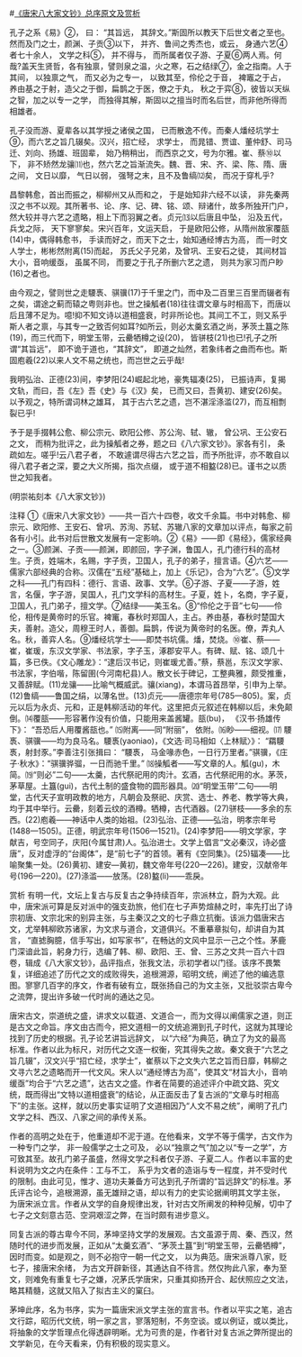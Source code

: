 #[《唐宋八大家文钞》总序原文及赏析](https://www.vrrw.net/wx/14430.html)

孔子之系《易》②， 曰： “其旨远， 其辞文。”斯固所以教天下后世文者之至也。然而及门之士，颜渊、子贡③以下， 并齐、鲁间之秀杰也，或云， 身通六艺④者七十余人， 文学之科⑤， 并不得与， 而所属者仅子游、子夏⑥两人焉。何哉?盖天生贤哲，各有独禀，譬则泉之温，火之寒，石之结绿⑦，金之指南。人于其间， 以独禀之气， 而又必为之专一， 以致其至，伶伦之于音， 裨竈之于占， 养由基之于射，造父之于御，扁鹊之于医，僚之于丸， 秋之于弈⑧，彼皆以天纵之智，加之以专一之学， 而独得其解，斯固以之擅当时而名后世，而非他所得而相雄者。

孔子没而游、夏辈各以其学授之诸侯之国， 已而散逸不传。而秦人燔经坑学士⑨，而六艺之旨几辍矣。汉兴，招亡经， 求学士， 而晁错、贾谊、董仲舒、司马迁、刘向、扬雄、班固辈， 始乃稍稍出， 而西京之文，号为尔雅。崔、蔡⑩以下， 非不矫然龙骧⑾也，然六艺之旨渐流失。魏、晋、宋、齐、梁、陈、隋、唐之间， 文日以靡， 气日以弱， 强弩之末，且不及鲁缟⑿矣， 而况于穿札乎?

昌黎韩愈，首出而振之，柳柳州又从而和之， 于是始知非六经不以读， 非先秦两汉之书不以观。其所著书、论、序、记、碑、铭、颂、辩诸什，故多所独开门户，然大较并寻六艺之遗略，相上下而羽翼之者。贞元⒀以后唐且中坠， 沿及五代，兵戈之际， 天下寥寥矣。宋兴百年，文运天启， 于是欧阳公修，从隋州故家覆瓿(14)中，偶得韩愈书， 手读而好之，而天下之士，始知通经博古为高， 而一时文人学士，彬彬然附离(15)而起， 苏氏父子兄弟，及曾巩、王安石之徒， 其间材旨大小，音响缓亟， 虽属不同， 而要之于孔子所删六艺之遗， 则共为家习而户眇(16)之者也。

由今观之，譬则世之走騕褭、骐骥(17)于千里之门，而中及二百里三百里而辍者有之矣，谓途之蓟而辕之粤则非也。世之操觚者(18)往往谓文章与时相高下，而唐以后且薄不足为。噫!抑不知文诗以道相盛衰，时非所论也。其间工不工，则又系乎斯人者之禀，与其专一之致否何如耳?如所云，则必太羹玄酒之尚，茅茨土簋之陈(19)，而三代而下，明堂玉带，云罍牺樽之设(20)， 皆骈枝(21)也已!孔子之所谓“其旨远”， 即不诡于道也，“其辞文”， 即道之灿然，若象纬者之曲而布也。斯固庖羲(22)以来人文不易之统也，而岂世之云乎哉!

我明弘治、正德(23)间，李梦阳(24)崛起北地，豪隽辐凑(25)， 已振诗声，复揭文轨，而曰，吾《左》吾《史》与《汉》矣， 已而又曰，吾黄初、建安(26)矣。以予观之，特所谓词林之雄耳， 其于古六艺之遗，岂不湛淫涤滥(27)，而互相剽裂已乎!

予于是手掇韩公愈、柳公宗元、欧阳公修、苏公洵、轼、辙， 曾公巩、王公安石之文， 而稍为批评之，此为操觚者之券，题之曰《八六家文钞》。家各有引， 条疏如左。嗟乎!云八君子者， 不敢遽谓尽得古六艺之旨，而予所批评，亦不敢自以得八君子者之深，要之大义所揭，指次点缀， 或于道不相盭(28)已。谨书之以质世之知我者。

(明崇祐刻本《八大家文钞》)



注释 ①《唐宋八大家文钞》——共一百六十四卷，收文千余篇。书中对韩愈、柳宗元、欧阳修、王安石、曾巩、苏洵、苏轼、苏辙八家的文章加以评点，每家之前各有小引。此书对后世散文发展有一定影响。②《易》——即《易经》，儒家经典之一。③颜渊、子贡——颜渊，即颜回，字子渊，鲁国人，孔门德行科的高材生。子贡，姓端木，名赐，字子贡，卫国人，孔子的弟子，擅言语。④六艺——儒家六部经典的合称。汉儒在“五经”基础上，加上《乐记》，合为“六艺”。⑤文学之科——孔门有四科：德行、言语、政事、文学。⑥子游、子夏——子游，姓言，名偃，字子游，吴国人，孔门文学科的高材生。子夏，姓卜，名商，字子夏，卫国人，孔门弟子，擅文学。⑦结绿——美玉名。⑧“伶伦之于音”七句——伶伦，相传是黄帝时的乐官。裨竃，春秋时郑国人，主占。养由基，春秋时楚国大夫，善射。造父，周穆王时人，善御。扁鹊，传说为黄帝时的名医。僚，弄丸人名。秋，善弈人名。⑨燔经坑学士——即焚书坑儒。燔，焚烧。⑩崔、蔡——崔，崔瑗，东汉文学家、书法家，字子玉，涿郡安平人。有碑、赋、铭、颂几十篇，多已佚。《文心雕龙》：“逮后汉书记，则崔瑗尤善。”蔡，蔡邕，东汉文学家、书法家，字伯喈，陈留圉(今河南杞县)人。散文长于碑记，工整典雅，颇受推重，又善辞赋。(11)龙骧——比喻气概威武。骧(xiang)，本谓马首昂举，引申为上举。(12)鲁缟——鲁国之绢，以薄名世。(13)贞元——唐德宗年号(785—805)。案，贞元以后为永贞、元和，正是韩柳活动的年代。这里把贞元叙述在韩柳以后，未免颠倒。⒁覆瓿——形容著作没有价值，只能用来盖酱罐。瓿(bu)， 《汉书·扬雄传下》： “吾恐后人用覆酱瓿也。” ⒂附离——同“附丽”， 依附。⒃眇——细视。⒄ 騕褭、骐骥——均为良马名。騕褭(yaoniao)，《文选·司马相如〈上林赋〉》： “羂騕褭，射封豕。”李善注引张揖曰： “騕褭， 马金喙赤色，一日行万里者。”骐骥，《庄子·秋水》：“骐骥骅骝，一日而驰千里。” ⒅操觚者——写文章的人。觚(gu)，木简。⒆“则必”二句——太羹，古代祭祀用的肉汁。玄酒，古代祭祀用的水。茅茨，茅草屋。土簋(gui)，古代土制的盛食物的圆形器具。⒇“明堂玉带”二句——明堂，古代天子宣明政教的地方，凡朝会及祭祀、庆赏、选士、养老、教学等大典，均于其中举行。云罍，刻着云纹的酒樽。牺樽，古代酒器。(27)骈枝——多余的东西。(22)庖羲——神话中人类的始祖。(23)弘治、正德——弘治，明孝宗年号(1488—1505)。正德，明武宗年号(1506—1521)。(24)李梦阳——明文学家，字献吉，号空同子，庆阳(今属甘肃)人。弘治进士。文学上倡言“文必秦汉，诗必盛唐”，反对虚浮的“台阁体”，是“前七子”的首领。著有《空同集》。(25)辐凑——比喻聚集一处。(26)黄初、建安—黄初，魏文帝年号(220—226)。建安，汉献帝年号(196—220)。(27)涤滥——放荡。(28)盭(li)——乖戾。

赏析 有明一代，文坛上复古与反复古之争持续百年，宗派林立，蔚为大观。此中，唐宋派可算是反对派中的强支劲旅，他们在七子声势煊赫之时，率先打出了诗宗初唐、文宗北宋的别异主张，与主秦汉之文的七子鼎立抗衡。该派力倡唐宋古文，尤举韩柳欧苏诸家，为文求与道合，文道俱兴。不重摹章拟句，却讲自为其言， “直摅胸臆，信手写出，如写家书”，在畅达的文风中显示一己之个性。茅鹿门深谙此旨，躬身力行，选编了韩、柳、欧阳、王、曾、三苏之文共一百六十四卷，辑成《八大家文钞》，品评指点，张我文法，示初学者以门径。该序不畏繁复，详细追述了历代之文的成败得失，追根溯源，昭明文统，阐述了他的编选意图。寥寥几百字的序文，作者有破有立，既张扬自己的为文主张，又批驳崇古卑今之流弊，提出许多破一代时尚的通达之见。

唐宋古文，崇道统之盛，讲求文以载道、文道合一，而为文得以阐儒家之道，则正是古文之命旨。序文由古而今，把文道相一的文统追溯到孔子时代，这就为其理论找到了历史的根据。孔子论艺讲旨远辞文， 以“六经”为典范，确立了为文的最高标准。作者以此为标尺，对历代之文逐一权衡，究其得失之故。秦文衰于“六艺之旨几辍”，汉文兴乎“招亡经，求学士”，崔蔡以下之文失六艺之旨而日靡，韩柳之文寻六艺之遗略而开一代文风。宋人以“通经博古为高”，使其文“材旨大小，音响缓亟”均合于“六艺之遗”，达古文之盛。作者在简要的追述评介中疏文路、究文统，既而得出“文特以道相盛衰”的结论，从正面反击了复古派的“文章与时相高下”的主张。这样，就以历史事实证明了文道相因乃“人文不易之统”，阐明了孔门文学之科、西汉、八家之间的承传关系。

作者的高明之处在于，他重道却不泥于道。在他看来，文学不等于儒学，古文作为一种专门之学， 非一般儒学之士之可及， 必以“独禀之气”加之以“专一之学”，方可致其至。故孔门弟子虽盛，然得文学之科者仅子游、子夏二人。作者以丰富的史料说明为文之内在条件：工与不工， 系乎为文者的造诣与专一程度，并不受时代的限制。由此可见，惟才、道功夫兼备方可达到孔子所谓的“旨远辞文”的标准。茅氏评古论今，追根溯源，虽无雄辩之语，却以有力的史实论据阐明其文学主张， 为唐宋派立言。作者从文学的自身规律出发，针对古文所阐发的种种见解，切中了七子之文刻意古范、空洞艰涩之弊，在当时颇有进步意义。

同复古派的尊古卑今不同，茅坤坚持文学的发展观。古文虽源于周、秦、西汉，然随时代的进步而发展，正如从“太羹玄酒”、“茅茨土簋”到“明堂玉带，云罍牺樽”，因时而变。如是观之，则不必抱守一朝一代之文， 以为典范。唐宋派尊八家，贬七子，接唐宋余绪， 为古文开辟新径，其通达自不待言。然仅拘此八家，奉为至文，则难免有重复七子之嫌，况茅氏学唐宋，只重其抑扬开合、起伏照应之文法，略其精髓，这就又陷入了拟古主义的窠臼。

茅坤此序，名为书序，实为一篇唐宋派文学主张的宣言书。作者以平实之笔，追古文行踪，昭历代文统，明一家之言，寥落短制，不务空谈。或以例证，或以类比，将抽象的文学哲理点化得透辟明晰。尤为可贵的是，作者针对复古派之弊所提出的文学新见，在今天看来，仍有积极的现实意义。

